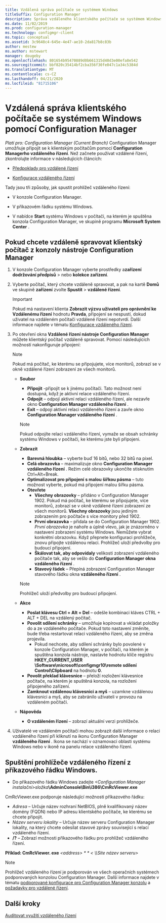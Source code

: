 ```yaml
---
title: Vzdálená správa počítače se systémem Windows
titleSuffix: Configuration Manager
description: Správa vzdáleného klientského počítače se systémem Windows pomocí Configuration Manager.
ms.date: 11/02/2019
ms.prod: configuration-manager
ms.technology: configmgr-client
ms.topic: conceptual
ms.assetid: 3c9648c4-645e-4e47-ae10-2da817b8c83b
author: mestew
ms.author: mstewart
manager: dougeby
ms.openlocfilehash: 801654b95470889d0b661315d40d3e00efa8e542
ms.sourcegitcommit: bbf820c35414bf2cba356f30fe047c1a34c5384d
ms.translationtype: MT
ms.contentlocale: cs-CZ
ms.lasthandoff: 04/21/2020
ms.locfileid: "81715106"
---
```

# <a name="how-to-remotely-administer-a-windows-client-computer-by-using-configuration-manager"></a>Vzdálená správa klientského počítače se systémem Windows pomocí Configuration Manager

*Platí pro: Configuration Manager (Current Branch)* Configuration Manager umožňuje připojit se k klientským počítačům pomocí **Configuration Managerho vzdáleného řízení**. Než začnete používat vzdálené řízení, zkontrolujte informace v následujících článcích:  

-   [Předpoklady pro vzdálené řízení](prerequisites-for-remote-control.md)  

-   [Konfigurace vzdáleného řízení](configuring-remote-control.md)  

Tady jsou tři způsoby, jak spustit prohlížeč vzdáleného řízení:  

-   V konzole Configuration Manager.  

-   V příkazovém řádku systému Windows.  

-   V nabídce **Start** systému Windows v počítači, na kterém je spuštěna konzola Configuration Manager, ve skupině programu **Microsoft System Center** .  

## <a name="to-remotely-administer-a-client-computer-from-the-configuration-manager-console"></a>Pokud chcete vzdáleně spravovat klientský počítač z konzoly nástroje Configuration Manager  

1.  V konzole Configuration Manager vyberte prostředky a**zařízení** **dodržování předpisů** > nebo **kolekce zařízení**.  

3.  Vyberte počítač, který chcete vzdáleně spravovat, a pak na kartě **Domů** ve skupině **zařízení** zvolte **Spustit** > **vzdálené řízení**.  

    > [!IMPORTANT]  
    >  Pokud má nastavení klienta **Zobrazit výzvu uživateli pro oprávnění ke Vzdálenému řízení** hodnotu **Pravda**, připojení se nespustí, dokud uživatel na vzdáleném počítači vzdálené řízení nepotvrdí. Další informace najdete v tématu [Konfigurace vzdáleného řízení](configuring-remote-control.md).  

4.  Po otevření okna **Vzdálené řízení nástroje Configuration Manager** můžete klientský počítač vzdáleně spravovat. Pomocí následujících možností nakonfiguruje připojení:  

    > [!NOTE]  
    >  Pokud má počítač, ke kterému se připojujete, více monitorů, zobrazí se v okně vzdálené řízení zobrazení ze všech monitorů.  

    -   **Soubor**
        - **Připojit** -připojit se k jinému počítači. Tato možnost není dostupná, když je aktivní relace vzdáleného řízení.  
        -   **Odpojit** – odpojí aktivní relaci vzdáleného řízení, ale nezavře okno **Configuration Manager vzdáleného řízení** .  
        - **Exit** – odpojí aktivní relaci vzdáleného řízení a zavře okno **Configuration Manager vzdáleného řízení** .  

        > [!NOTE]  
        >  Pokud odpojíte relaci vzdáleného řízení, vymaže se obsah schránky systému Windows v počítači, ke kterému jste byli připojeni.


    - **Zobrazit**
      - **Barevná hloubka** – vyberte buď 16 bitů, nebo 32 bitů na pixel.
      -  **Celá obrazovka** – maximalizuje okno **Configuration Manager vzdáleného řízení** . Režim celé obrazovky ukončíte stisknutím Ctrl+Alt+Break.  
      - **Optimalizovat pro připojení s malou šířkou pásma** – tuto možnost vyberte, pokud má připojení malou šířku pásma.
      - **Otevřete**
        - **Všechny obrazovky** – přidáno v Configuration Manager 1902. Pokud má počítač, ke kterému se připojujete, více monitorů, zobrazí se v okně vzdálené řízení zobrazení ze všech monitorů. **Všechny obrazovky** jsou jediným zobrazením pro počítače s více monitory před 1902.
        -  **První obrazovka** – přidala se do Configuration Manager 1902. *První obrazovka* je nahoře a úplně vlevo, jak je znázorněno v nastavení zobrazení systému Windows. Nemůžete vybrat konkrétní obrazovku. Když přepnete konfiguraci prohlížeče, znovu připojte vzdálenou relaci. Prohlížeč uloží předvolby pro budoucí připojení.
        -  **Škálovat tak, aby odpovídaly** velikosti zobrazení vzdáleného počítače tak, aby se vešlo do **Configuration Manager okna vzdáleného řízení** .
        - **Stavový řádek** – Přepíná zobrazení Configuration Manager stavového řádku okna **vzdáleného řízení** .  

       > [!NOTE]  
       >  Prohlížeč uloží předvolby pro budoucí připojení.

    -   **Akce**
        - **Poslat klávesu Ctrl + Alt + Del** – odešle kombinaci kláves CTRL + ALT + DEL na vzdálený počítač. 
        - **Povolit sdílení schránky** – umožňuje kopírovat a vkládat položky do a ze vzdáleného počítače. Pokud toto nastavení změníte, bude třeba restartovat relaci vzdáleného řízení, aby se změna projevila.   
          - Pokud nechcete, aby sdílení schránky bylo povolené v konzole Configuration Manager, v počítači, na kterém je spuštěna konzola nástroje, nastavte hodnotu klíče registru **HKEY_CURRENT_USER \Software\microsoft\configmgr10\remote sdílení Control\Clipboard** na hodnotu **0**.
        - **Povolit překlad klávesnice** – přeloží rozložení klávesnice počítače, na kterém je spuštěná konzola, na rozložení připojeného zařízení.
        - **Zamknout vzdálenou klávesnici a myš** – uzamkne vzdálenou klávesnici a myš, aby se zabránilo uživateli v provozu na vzdáleném počítači.  

    -   **Nápověda**
        - **O vzdáleném řízení** – zobrazí aktuální verzi prohlížeče.  

5.  Uživatelé ve vzdáleném počítači mohou zobrazit další informace o relaci vzdáleného řízení při kliknutí na ikonu Configuration Manager **vzdáleného řízení** . Ikona se nachází v oznamovací oblasti systému Windows nebo v ikoně na panelu relace vzdáleného řízení.  

## <a name="to-start-the-remote-control-viewer-from-the-windows-command-line"></a>Spuštění prohlížeče vzdáleného řízení z příkazového řádku Windows.  

-   Do příkazového řádku Windows zadejte _<Configuration Manager instalační\>složka_**\AdminConsole\Bin\i386\CmRcViewer.exe**  

CmRcViewer.exe podporuje následující možnosti příkazového řádku:  

- *Adresa* – Určuje název rozhraní NetBIOS, plně kvalifikovaný název domény (FQDN) nebo IP adresu klientského počítače, ke kterému se chcete připojit.
- *Název serveru lokality* – Určuje název serveru Configuration Manager lokality, na který chcete odesílat stavové zprávy související s relací vzdáleného řízení.
- **/?** – Zobrazí možnosti příkazového řádku pro prohlížeč vzdáleného řízení.  
     
**Příklad: CmRcViewer. exe** *<address\> * * < \\\Site název serveru>* 

> [!NOTE]  
> Prohlížeč vzdáleného řízení je podporován ve všech operačních systémech podporovaných konzolou Configuration Manager. Další informace najdete v tématu [podporované konfigurace pro Configuration Manager konzolu](../../../plan-design/configs/supported-operating-systems-consoles.md) a [požadavky pro vzdálené řízení](prerequisites-for-remote-control.md).

## <a name="next-steps"></a>Další kroky

[Auditovat využití vzdáleného řízení](audit-remote-control-usage.md)
